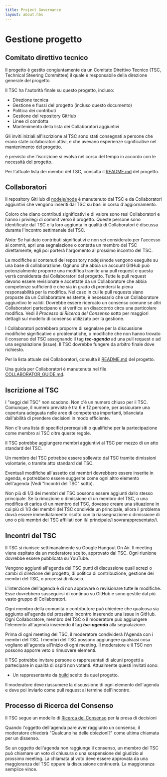 ```yaml
---
title: Project Governance
layout: about.hbs
---
```

# Gestione progetto

## Comitato direttivo tecnico

Il progetto è gestito congiuntamente da un Comitato Direttivo Tecnico (TSC, Technical Steering Committee) il quale è responsabile della direzione generale del progetto.

Il TSC ha l'autorità finale su questo progetto, incluso:

* Direzione tecnica
* Gestione e flussi del progetto (incluso questo documento)
* Politica dei contributi
* Gestione del repository GitHub
* Linee di condotta
* Mantenimento della lista dei Collaboratori aggiuntivi

Gli inviti iniziali all'iscrizione al TSC sono stati consegnati a persone che erano state collaboratori attivi, e che avevano esperienze significative nel mantenimento del progetto. 

è previsto che l'iscrizione si evolva nel corso del tempo in accordo con le necessità del progetto.

Per l'attuale lista dei membri del TSC, consulta il
[README.md](https://github.com/nodejs/node/blob/master/README.md#tsc-technical-steering-committee)
del progetto.

## Collaboratori

Il repository GitHub di [nodejs/node](https://github.com/nodejs/node) è manutenuto dal TSC e da Collaboratori aggiuntivi che vengono inseriti dal TSC su basi in corso d'aggiornamento.

Coloro che diano contributi significativi e di valore sono resi Collaboratori e hanno i privilegi di commit verso il progetto. Queste persone sono identificate dal TSC e la loro aggiunta in qualità di Collaboratori è discussa durante l'incontro settimanale del TSC.

_Nota:_ Se hai dato contributi significativi e non sei considerato per l'accesso ai commit, apri una segnalazione o contatta un membro del TSC direttamente, egli poi porterà l'argomento al prossimo incontro del TSC.

Le modifiche ai contenuti del repository nodejs/node vengono eseguite su una base di collaborazione.
Ognuno che abbia un account GitHub può potenzialmente proporre una modifica tramite una pull request e questa verrà considerata dai Collaboratori del progetto. Tutte le pull request devono essere revisionate e accettate da un Collaboratore che abbia competenze sufficienti e che sia in grado di prendersi la piena responsabilità per la modifica. Nel caso in cui le pull requests siano proposte da un Collaboratore esistente, è necessario che un Collaboratore aggiuntivo le validi.
Dovrebbe essere ricercato un consenso comune se altri Collaboratori partecipano e si verifica un disaccordo circa una particolare modifica. Vedi il _Processo di Ricerca del Consenso_ sotto per maggiori dettagli sul modello di consenso utilizzato per la gestione.

I Collaboratori potrebbero proporre di segnalare per la discussione modifiche significative o problematiche, o modifiche che non hanno trovato il consenso del TSC assegnando il tag ***tsc-agenda*** ad una pull request o ad una segnalazione (issue).
Il TSC dovrebbe fungere da arbitro finale dove richiesto.

Per la lista attuale dei Collaboratori, consulta il [README.md](https://github.com/nodejs/node/blob/master/README.md#current-project-team-members) del progetto.

Una guida per Collaboratori è manutenuta nel file [COLLABORATOR_GUIDE.md](https://github.com/nodejs/node/blob/master/COLLABORATOR_GUIDE.md).

## Iscrizione al TSC

I "seggi del TSC" non scadono. Non c'è un numero chiuso per il TSC. Comunque, il numero previsto è tra 6 e 12 persone, per assicurare una copertura adeguata nelle aree di competenza importanti, bilanciata dall'abilità di prendere decisioni in modo efficiente.

Non c'è una lista di specifici prerequisiti o qualifiche per la partecipazione come membro al TSC oltre queste regole.

Il TSC potrebbe aggiungere membri aggiuntivi al TSC per mezzo di un atto standard del TSC.

Un membro del TSC potrebbe essere sollevato dal TSC tramite dimissioni volontarie, o tramite atto standard del TSC.

Eventuali modifiche all'assetto dei membri dovrebbero essere inserite in agenda, e potrebbero essere suggerite come ogni altro elemento dell'agenda (Vedi "Incontri del TSC" sotto).

Non più di 1/3 dei membri del TSC possono essere aggiunti dallo stesso principale.
Se la rimozione o dimissione di un membro del TSC, o una modifica di carica di un membro del TSC, dovesse creare una situazione in cui più di 1/3 dei membri del TSC condivide un principale, allora il problema dovrà essere immediatamente risolto con la riassegnazione o dimissione di uno o più membri del TSC affiliati con il/i principale/i sovrarappresentato/i.

## Incontri del TSC

Il TSC si riunisce settimanalmente su Google Hangout On Air. Il meeting viene ospitato da un moderatore scelto, approvato dal TSC. Ogni riunione dovrebbe essere pubblicata su YouTube.

Vengono aggiunti all'agenda del TSC punti di discussione quali screzi o cambi di direzione del progetto, di politica di contribuzione, gestione dei membri del TSC, o processi di rilascio.

L'intenzione dell'agenda è di non approvare o revisionare tutte le modifiche.
Esse dovrebbero susseguirsi di continuo su GitHub e sono gestite dal più vasto gruppo di Collaboratori.

Ogni membro della comunità o contributore può chiedere che qualcosa sia aggiunto all'agenda del prossimo incontro inserendo una Issue in GitHub. Ogni Collaboratore, membro del TSC o il moderatore può aggiungere l'elemento all'agenda inserendo il tag ***tsc-agenda*** alla segnalazione.

Prima di ogni meeting del TSC, il moderatore condividerà l'Agenda con i membri del TSC. I membri del TSC possono aggiungere qualsiasi cosa vogliano all'agenda all'inizio di ogni meeting. Il moderatore e il TSC non possono apporre veto o rimuovere elementi.

Il TSC potrebbe invitare persone o rappresentati di alcuni progetti a partecipare in qualità di ospiti non votanti. Attualmente questi invitati sono:
 
* Un rappresentante da [build](https://github.com/node-forward/build)
  scelto da quel progetto.

Il moderatore deve riassumere la discussione di ogni elemento dell'agenda e deve poi inviarlo come pull request al termine dell'incontro. 

## Processo di Ricerca del Consenso

Il TSC segue un modello di [Ricerca del Consenso](http://en.wikipedia.org/wiki/Consensus-seeking_decision-making) per la presa di decisioni

Quando l'oggetto dell'agenda pare aver raggiunto un consenso, il moderatore chiederà "Qualcuno ha delle obiezioni?" come ultima chiamata per un dissenso.

Se un oggetto dell'agenda non raggiunge il consenso, un membro del TSC può chiamare un voto di chiusura o una sospensione del giudizio al prossimo meeting. La chiamata al voto deve essere approvata da una maggioranza del TSC oppure la discussione continuerà. La maggioranza semplice vince.
